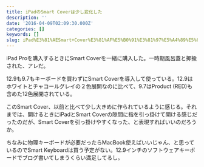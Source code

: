 ```yaml
---
title: iPadのSmart Coverは少し変化した
description: ''
date: '2016-04-09T02:09:30.000Z'
categories: []
keywords: []
slug: iPad%E3%81%AESmart+Cover%E3%81%AF%E5%B0%91%E3%81%97%E5%A4%89%E5%8C%96%E3%81%97%E3%81%9F
---
```

iPad Proを購入するときにSmart Coverを一緒に購入した。一時期風呂蓋と揶揄された、アレだ。

12.9も9.7もキーボードを買わずにSmart Coverを導入して使っている。12.9はホワイトとチャコールグレイの２色展開なのに比べて、9.7はProduct (RED)も含めた12色展開されている。

このSmart Cover、以前と比べて少し大きめに作られているように感じる。それまでは、開けるときにiPadとSmart Coverの隙間に指を引っ掛けて開ける感じだったのだが、Smart Coverを引っ掛けやすくなった、と表現すればいいのだろうか。

ちなみに物理キーボードが必要だったらMacBook使えばいいじゃん、と思っているのでSmart Keyboardは買う予定がない。12.9インチのソフトウェアキーボードでブログ書いてしまうくらい満足してるし。